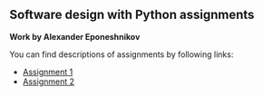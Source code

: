 ## Software design with Python assignments
**Work by Alexander Eponeshnikov**

You can find descriptions of assignments by following links:

* [Assignment 1](./Assignments/A1/A1.md)
* [Assignment 2](./Assignments/A2/A2.md)
